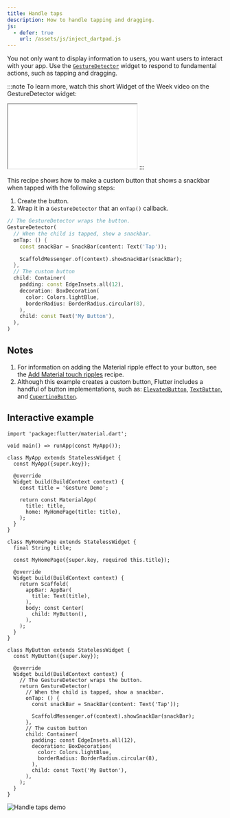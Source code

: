 ```yaml
---
title: Handle taps
description: How to handle tapping and dragging.
js:
  - defer: true
    url: /assets/js/inject_dartpad.js
---
```


<?code-excerpt path-base="cookbook/gestures/handling_taps/"?>

You not only want to display information to users,
you want users to interact with your app.
Use the [`GestureDetector`][] widget to respond
to fundamental actions, such as tapping and dragging.

:::note
To learn more, watch this short Widget of the Week video on the GestureDetector widget:

<iframe class="full-width" src="{{site.yt.embed}}/WhVXkCFPmK4" title="Learn about the GestureDetector Flutter Widget" {{site.yt.set}}></iframe>
:::

This recipe shows how to make a custom button that shows
a snackbar when tapped with the following steps:

  1. Create the button.
  2. Wrap it in a `GestureDetector` that an `onTap()` callback.

<?code-excerpt "lib/main.dart (GestureDetector)" replace="/return //g;/^\);$/)/g"?>
```dart
// The GestureDetector wraps the button.
GestureDetector(
  // When the child is tapped, show a snackbar.
  onTap: () {
    const snackBar = SnackBar(content: Text('Tap'));

    ScaffoldMessenger.of(context).showSnackBar(snackBar);
  },
  // The custom button
  child: Container(
    padding: const EdgeInsets.all(12),
    decoration: BoxDecoration(
      color: Colors.lightBlue,
      borderRadius: BorderRadius.circular(8),
    ),
    child: const Text('My Button'),
  ),
)
```

## Notes

  1. For information on adding the Material ripple effect to your
     button, see the [Add Material touch ripples][] recipe.
  2. Although this example creates a custom button,
     Flutter includes a handful of button implementations, such as:
     [`ElevatedButton`][], [`TextButton`][], and
     [`CupertinoButton`][].

## Interactive example

<?code-excerpt "lib/main.dart"?>
```dartpad run="true"
import 'package:flutter/material.dart';

void main() => runApp(const MyApp());

class MyApp extends StatelessWidget {
  const MyApp({super.key});

  @override
  Widget build(BuildContext context) {
    const title = 'Gesture Demo';

    return const MaterialApp(
      title: title,
      home: MyHomePage(title: title),
    );
  }
}

class MyHomePage extends StatelessWidget {
  final String title;

  const MyHomePage({super.key, required this.title});

  @override
  Widget build(BuildContext context) {
    return Scaffold(
      appBar: AppBar(
        title: Text(title),
      ),
      body: const Center(
        child: MyButton(),
      ),
    );
  }
}

class MyButton extends StatelessWidget {
  const MyButton({super.key});

  @override
  Widget build(BuildContext context) {
    // The GestureDetector wraps the button.
    return GestureDetector(
      // When the child is tapped, show a snackbar.
      onTap: () {
        const snackBar = SnackBar(content: Text('Tap'));

        ScaffoldMessenger.of(context).showSnackBar(snackBar);
      },
      // The custom button
      child: Container(
        padding: const EdgeInsets.all(12),
        decoration: BoxDecoration(
          color: Colors.lightBlue,
          borderRadius: BorderRadius.circular(8),
        ),
        child: const Text('My Button'),
      ),
    );
  }
}
```

<noscript>
  <img src="/assets/images/docs/cookbook/handling-taps.gif" alt="Handle taps demo" class="site-mobile-screenshot" />
</noscript>

[Add Material touch ripples]: /cookbook/gestures/ripples
[`CupertinoButton`]: {{site.api}}/flutter/cupertino/CupertinoButton-class.html
[`TextButton`]: {{site.api}}/flutter/material/TextButton-class.html
[`GestureDetector`]: {{site.api}}/flutter/widgets/GestureDetector-class.html
[`ElevatedButton`]: {{site.api}}/flutter/material/ElevatedButton-class.html
